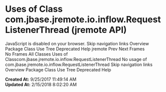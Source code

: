 # Uses of Class com.jbase.jremote.io.inflow.RequestListenerThread (jremote   API)

JavaScript is disabled on your browser. Skip navigation links Overview Package Class Use Tree Deprecated Help jremote Prev Next Frames No Frames All Classes Uses of Classcom.jbase.jremote.io.inflow.RequestListenerThread No usage of com.jbase.jremote.io.inflow.RequestListenerThread Skip navigation links Overview Package Class Use Tree Deprecated Help  

**Created At:** 9/25/2017 11:49:14 AM  
**Updated At:** 2/15/2018 8:02:20 AM  

